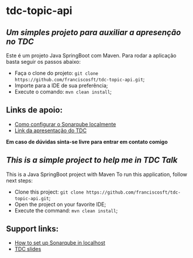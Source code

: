 # tdc-topic-api

## _Um simples projeto para auxiliar a apresenção no TDC_

Este é um projeto Java SpringBoot com Maven. 
Para rodar a aplicação basta seguir os passos abaixo:
- Faça o clone do projeto: `git clone https://github.com/franciscosft/tdc-topic-api.git`;
- Importe para a IDE de sua preferência;
- Execute o comando: `mvn clean install`;

## Links de apoio: 
- [Como configurar o Sonarqube localmente](https://franciscosft.medium.com/como-tornei-meu-processo-de-desenvolvimento-mais-%C3%A1gil-com-o-sonarqube-688d9b2a195e)
- [Link da apresentação do TDC](https://aqui.com.br) 

**Em caso de dúvidas sinta-se livre para entrar em contato comigo**

## _This is a simple project to help me in TDC Talk_

This is a Java SpringBoot project with Maven
To run this application, follow next steps:
- Clone this project: `git clone https://github.com/franciscosft/tdc-topic-api.git`;
- Open the project on your favorite IDE;
- Execute the command: `mvn clean install`;

## Support links: 
- [How to set up Sonarqube in localhost](https://franciscosft.medium.com/como-tornei-meu-processo-de-desenvolvimento-mais-%C3%A1gil-com-o-sonarqube-688d9b2a195e)
- [TDC slides](https://aqui.com.br) 


